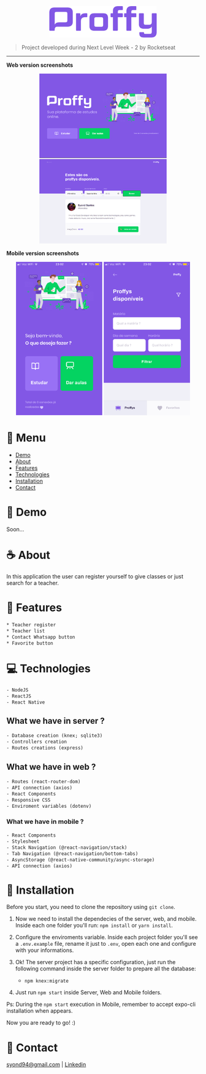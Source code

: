 <p align="center">
   <img src="./.github/assets/logo.png" alt="Proffy" width="280"/>
</p>

> Project developed during Next Level Week - 2 by Rocketseat

---

<b>Web version screenshots</b>
<p align="center">
  <img src="./.github/assets/web_1.png" width="auto" height="220" alt="Proffy Web Screenshot 1" border="0"></a>
  <img src="./.github/assets/web_2.png" width="auto" height="220" alt="Proffy Web Screenshot 2" border="0"></a>
</p>

<b>Mobile version screenshots</b>
<p align="center">
  <img src="./.github/assets/mobile_1.PNG" width="auto" height="400" alt="Proffy Mobile Screenshot 1" border="0"></a>
  <img src="./.github/assets/mobile_2.PNG" width="auto" height="400" alt="Proffy Mobile Screenshot 2" border="0"></a>
</p>
  


# :pushpin: Menu

* [Demo](#eyes-demo)   
* [About](#coffee-about) 
* [Features](#rocket-features)  
* [Technologies](#computer-technologies)
* [Installation](#floppy_disk-installation)
* [Contact](#email-contact)

# :eyes: Demo
Soon...

# :coffee: About
In this application the user can register yourself to give classes or just search for a teacher.

# :rocket: Features
    * Teacher register
    * Teacher list
    * Contact Whatsapp button
    * Favorite button    

# :computer: Technologies
    - NodeJS
    - ReactJS
    - React Native

## What we have in server ?
    - Database creation (knex; sqlite3)
    - Controllers creation
    - Routes creations (express)

## What we have in web ?
    - Routes (react-router-dom)
    - API connection (axios)
    - React Components
    - Responsive CSS
    - Enviroment variables (dotenv)

### What we have in mobile ?
    - React Components
    - Stylesheet
    - Stack Navigation (@react-navigation/stack)
    - Tab Navigation (@react-navigation/bottom-tabs)
    - AsyncStorage (@react-native-community/async-storage)
    - API connection (axios)


# :floppy_disk: Installation
Before you start, you need to clone the repository using `git clone`.

1. Now we need to install the dependecies of the server, web, and mobile. Inside each one folder you'll run: `npm install` or `yarn install`.

2. Configure the enviroments variable. Inside each project folder you'll see a `.env.example` file, rename it just to `.env`, open each one and configure with your informations.

3. Ok! The server project has a specific configuration, just run the following command inside the server folder to prepare all the database:

    - `npm knex:migrate`

4. Just run `npm start` inside Server, Web and Mobile folders. 

Ps: During the `npm start` execution in Mobile, remember to accept expo-cli installation when appears.

Now you are ready to go! :)

# :email: Contact
syond94@gmail.com | 
[Linkedin](https://linkedin.com/in/syond)
